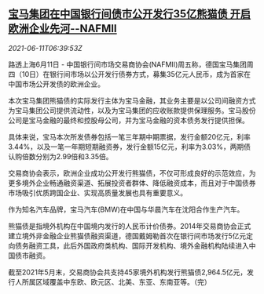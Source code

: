 <!--1623394862000-->
[宝马集团在中国银行间债市公开发行35亿熊猫债 开启欧洲企业先河--NAFMII](https://cn.reuters.com/article/bmw-china-bond-issuance-0611-fri-idCNKCS2DN0I8)
------

<div><i>2021-06-11T06:39:53Z</i></div><p>路透上海6月11日 - 中国银行间市场交易商协会(NAFMII)周五称，德国宝马集团周四（10日）在银行间市场以公开发行债券方式，募集35亿元人民币，成为首家在中国市场公开发债的欧洲企业。</p><p>本次宝马集团熊猫债的实际发行主体为宝马金融，其业务主要是以公司间融资方式为宝马集团公司提供流动性，以及为宝马集团的应收账款提供保理服务。宝马股份公司是宝马金融的最终和控股母公司，并为宝马金融的资本债务发行提供担保。</p><p>具体来说，宝马本次所发债券包括一笔三年期中期票据，发行金额20亿元，利率3.44%，以及一笔一年期短期融资券，发行金额15亿元，利率为3.03%，两期债认购倍数分别为2.99倍和3.35倍。</p><p>交易商协会表示，欧洲企业成功公开发行熊猫债，不仅可形成良好的示范效应，为更多境外企业畅通融资渠道、拓展投资者群体、降低融资成本，而且对于中国债券市场吸引优质跨国企业、实现高质量发展也具有重要意义。</p><p>作为知名汽车品牌，宝马汽车(BMW)在中国与华晨汽车在沈阳合作生产汽车。</p><p>熊猫债是指境外机构在中国境内发行的人民币计价债券。2014年交易商协会正式建立境外非金融企业熊猫债融资渠道，德国戴姆勒首次在银行间市场发行5亿元定向债务融资工具，此后外国政府类机构、国际开发机构、境外金融机构陆续进入中国债市融资。</p><p>截至2021年5月末，交易商协会共支持45家境外机构发行熊猫债2,964.5亿元，发行人所属区域覆盖中东欧、欧元区、北美、东亚、东南亚等。（完）</p>
